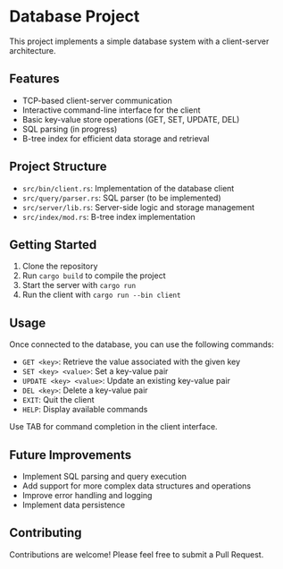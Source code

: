 # Database Project

This project implements a simple database system with a client-server architecture.

## Features

- TCP-based client-server communication
- Interactive command-line interface for the client
- Basic key-value store operations (GET, SET, UPDATE, DEL)
- SQL parsing (in progress)
- B-tree index for efficient data storage and retrieval

## Project Structure

- `src/bin/client.rs`: Implementation of the database client
- `src/query/parser.rs`: SQL parser (to be implemented)
- `src/server/lib.rs`: Server-side logic and storage management
- `src/index/mod.rs`: B-tree index implementation

## Getting Started

1. Clone the repository
2. Run `cargo build` to compile the project
3. Start the server with `cargo run`
4. Run the client with `cargo run --bin client`

## Usage

Once connected to the database, you can use the following commands:

- `GET <key>`: Retrieve the value associated with the given key
- `SET <key> <value>`: Set a key-value pair
- `UPDATE <key> <value>`: Update an existing key-value pair
- `DEL <key>`: Delete a key-value pair
- `EXIT`: Quit the client
- `HELP`: Display available commands

Use TAB for command completion in the client interface.

## Future Improvements

- Implement SQL parsing and query execution
- Add support for more complex data structures and operations
- Improve error handling and logging
- Implement data persistence

## Contributing

Contributions are welcome! Please feel free to submit a Pull Request.

